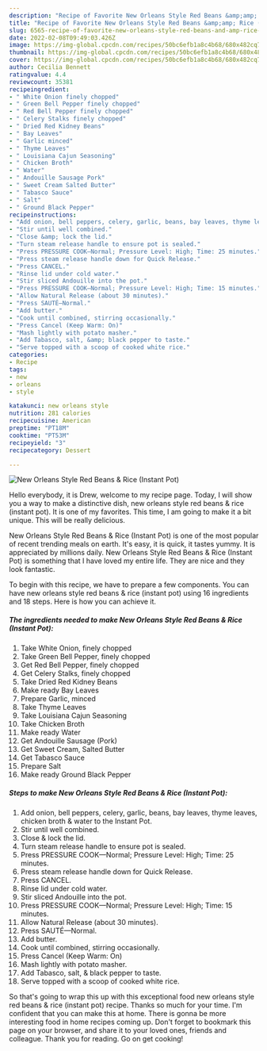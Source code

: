 ```yaml
---
description: "Recipe of Favorite New Orleans Style Red Beans &amp;amp; Rice (Instant Pot)"
title: "Recipe of Favorite New Orleans Style Red Beans &amp;amp; Rice (Instant Pot)"
slug: 6565-recipe-of-favorite-new-orleans-style-red-beans-and-amp-rice-instant-pot
date: 2022-02-08T09:49:03.426Z
image: https://img-global.cpcdn.com/recipes/50bc6efb1a8c4b68/680x482cq70/new-orleans-style-red-beans-rice-instant-pot-recipe-main-photo.jpg
thumbnail: https://img-global.cpcdn.com/recipes/50bc6efb1a8c4b68/680x482cq70/new-orleans-style-red-beans-rice-instant-pot-recipe-main-photo.jpg
cover: https://img-global.cpcdn.com/recipes/50bc6efb1a8c4b68/680x482cq70/new-orleans-style-red-beans-rice-instant-pot-recipe-main-photo.jpg
author: Cecilia Bennett
ratingvalue: 4.4
reviewcount: 35381
recipeingredient:
- " White Onion finely chopped"
- " Green Bell Pepper finely chopped"
- " Red Bell Pepper finely chopped"
- " Celery Stalks finely chopped"
- " Dried Red Kidney Beans"
- " Bay Leaves"
- " Garlic minced"
- " Thyme Leaves"
- " Louisiana Cajun Seasoning"
- " Chicken Broth"
- " Water"
- " Andouille Sausage Pork"
- " Sweet Cream Salted Butter"
- " Tabasco Sauce"
- " Salt"
- " Ground Black Pepper"
recipeinstructions:
- "Add onion, bell peppers, celery, garlic, beans, bay leaves, thyme leaves, chicken broth &amp; water to the Instant Pot."
- "Stir until well combined."
- "Close &amp; lock the lid."
- "Turn steam release handle to ensure pot is sealed."
- "Press PRESSURE COOK—Normal; Pressure Level: High; Time: 25 minutes."
- "Press steam release handle down for Quick Release."
- "Press CANCEL."
- "Rinse lid under cold water."
- "Stir sliced Andouille into the pot."
- "Press PRESSURE COOK—Normal; Pressure Level: High; Time: 15 minutes."
- "Allow Natural Release (about 30 minutes)."
- "Press SAUTÉ—Normal."
- "Add butter."
- "Cook until combined, stirring occasionally."
- "Press Cancel (Keep Warm: On)"
- "Mash lightly with potato masher."
- "Add Tabasco, salt, &amp; black pepper to taste."
- "Serve topped with a scoop of cooked white rice."
categories:
- Recipe
tags:
- new
- orleans
- style

katakunci: new orleans style 
nutrition: 281 calories
recipecuisine: American
preptime: "PT18M"
cooktime: "PT53M"
recipeyield: "3"
recipecategory: Dessert

---
```



![New Orleans Style Red Beans &amp; Rice (Instant Pot)](https://img-global.cpcdn.com/recipes/50bc6efb1a8c4b68/680x482cq70/new-orleans-style-red-beans-rice-instant-pot-recipe-main-photo.jpg)

Hello everybody, it is Drew, welcome to my recipe page. Today, I will show you a way to make a distinctive dish, new orleans style red beans &amp; rice (instant pot). It is one of my favorites. This time, I am going to make it a bit unique. This will be really delicious.



New Orleans Style Red Beans &amp; Rice (Instant Pot) is one of the most popular of recent trending meals on earth. It's easy, it is quick, it tastes yummy. It is appreciated by millions daily. New Orleans Style Red Beans &amp; Rice (Instant Pot) is something that I have loved my entire life. They are nice and they look fantastic.


To begin with this recipe, we have to prepare a few components. You can have new orleans style red beans &amp; rice (instant pot) using 16 ingredients and 18 steps. Here is how you can achieve it.

<!--inarticleads1-->

##### The ingredients needed to make New Orleans Style Red Beans &amp; Rice (Instant Pot):

1. Take  White Onion, finely chopped
1. Take  Green Bell Pepper, finely chopped
1. Get  Red Bell Pepper, finely chopped
1. Get  Celery Stalks, finely chopped
1. Take  Dried Red Kidney Beans
1. Make ready  Bay Leaves
1. Prepare  Garlic, minced
1. Take  Thyme Leaves
1. Take  Louisiana Cajun Seasoning
1. Take  Chicken Broth
1. Make ready  Water
1. Get  Andouille Sausage (Pork)
1. Get  Sweet Cream, Salted Butter
1. Get  Tabasco Sauce
1. Prepare  Salt
1. Make ready  Ground Black Pepper




<!--inarticleads2-->

##### Steps to make New Orleans Style Red Beans &amp; Rice (Instant Pot):

1. Add onion, bell peppers, celery, garlic, beans, bay leaves, thyme leaves, chicken broth &amp; water to the Instant Pot.
1. Stir until well combined.
1. Close &amp; lock the lid.
1. Turn steam release handle to ensure pot is sealed.
1. Press PRESSURE COOK—Normal; Pressure Level: High; Time: 25 minutes.
1. Press steam release handle down for Quick Release.
1. Press CANCEL.
1. Rinse lid under cold water.
1. Stir sliced Andouille into the pot.
1. Press PRESSURE COOK—Normal; Pressure Level: High; Time: 15 minutes.
1. Allow Natural Release (about 30 minutes).
1. Press SAUTÉ—Normal.
1. Add butter.
1. Cook until combined, stirring occasionally.
1. Press Cancel (Keep Warm: On)
1. Mash lightly with potato masher.
1. Add Tabasco, salt, &amp; black pepper to taste.
1. Serve topped with a scoop of cooked white rice.




So that's going to wrap this up with this exceptional food new orleans style red beans &amp; rice (instant pot) recipe. Thanks so much for your time. I'm confident that you can make this at home. There is gonna be more interesting food in home recipes coming up. Don't forget to bookmark this page on your browser, and share it to your loved ones, friends and colleague. Thank you for reading. Go on get cooking!
